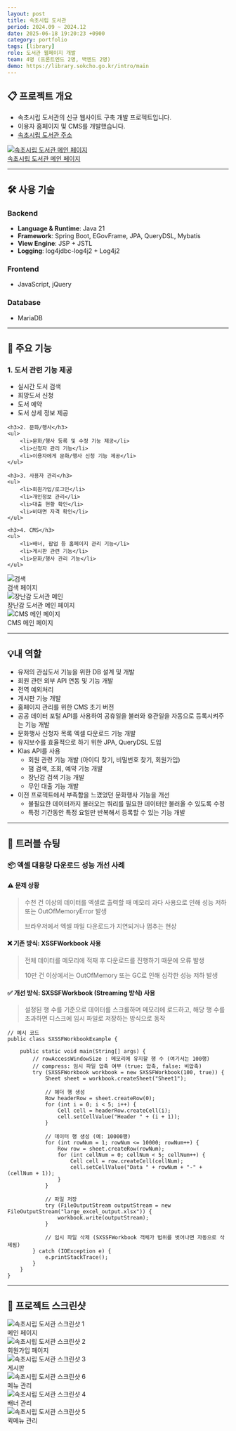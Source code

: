 ```yaml
---
layout: post
title: 속초시립 도서관
period: 2024.09 ~ 2024.12
date: 2025-06-18 19:20:23 +0900
category: portfolio
tags: [library]
role: 도서관 웹페이지 개발
team: 4명 (프론트엔드 2명, 백엔드 2명)
demo: https://library.sokcho.go.kr/intro/main
---
```


## 📋 프로젝트 개요

<div class="portfolio-section">
    <div class="portfolio-content">
    <ul>
        <li>속초시립 도서관의 신규 웹사이트 구축 개발 프로젝트입니다. </li>
        <li>이용자 홈페이지 및  CMS를 개발했습니다. </li>
        <li><a href="https://library.sokcho.go.kr/intro/main" target="_blank" rel="noreferrer">속초시립 도서관 주소</a></li>
    </ul>
    </div>
    <div class="portfolio-image">
        <a href="https://library.sokcho.go.kr/intro/main" target="_blank" rel="noreferrer">
            <img src="/public/img/post/06/sokcho_intro.png" alt="속초시립 도서관 메인 페이지"/>
        </a>
        <a href="https://library.sokcho.go.kr/intro/main" target="_blank" rel="noreferrer">
            <div class="image-caption">속초시립 도서관 메인 페이지</div>
        </a>
    </div>
</div>

---

## 🛠️ 사용 기술

### Backend

- **Language & Runtime**: Java 21
- **Framework**: Spring Boot, EGovFrame, JPA, QueryDSL, Mybatis
- **View Engine**: JSP + JSTL
- **Logging**: log4jdbc-log4j2 + Log4j2

### Frontend

- JavaScript, jQuery

### Database

- MariaDB

---

## 🎯 주요 기능

<div class="portfolio-section">
    <div class="portfolio-content">
    <h3>1. 도서 관련 기능 제공</h3>
    <ul>
        <li>실시간 도서 검색</li>
        <li>희망도서 신청</li>
        <li>도서 예약</li>
        <li>도서 상세 정보 제공</li>
    </ul>

    <h3>2. 문화/행사</h3>
    <ul>
        <li>문화/행사 등록 및 수정 기능 제공</li>
        <li>신청자 관리 기능</li>
        <li>이용자에게 문화/행사 신청 기능 제공</li>
    </ul>

    <h3>3. 사용자 관리</h3>
    <ul>
        <li>회원가입/로그인</li>
        <li>개인정보 관리</li>
        <li>대출 현황 확인</li>
        <li>비대면 자격 확인</li>
    </ul>

    <h3>4. CMS</h3>
    <ul>
        <li>배너, 팝업 등 홈페이지 관리 기능</li>
        <li>게시판 관련 기능</li>
        <li>문화/행사 관리 기능</li>
    </ul>

</div>
    <div class="portfolio-image">
        <div class="image-group">
            <img src="/public/img/post/06/sokcho_search.png" alt="검색">
            <div class="image-caption">검색 페이지</div>
        </div>
        <div class="image-group">
            <img src="/public/img/post/06/sokcho_toy_main.png" alt="장난감 도서관 메인">
            <div class="image-caption">장난감 도서관 메인 페이지</div>
        </div>
        <div class="image-group">
            <img src="/public/img/post/06/sokcho_cms_main.png" alt="CMS 메인 페이지">
            <div class="image-caption">CMS 메인 페이지</div>
        </div>
    </div>
</div>

---

## 💡내 역할

- 유저의 관심도서 기능을 위한 DB 설계 및 개발
- 회원 관련 외부 API 연동 및 기능 개발
- 전역 예외처리
- 게시판 기능 개발
- 홈페이지 관리를 위한 CMS 초기 버전
- 공공 데이터 포털 API를 사용하여 공휴일을 불러와 휴관일을 자동으로 등록시켜주는 기능 개발
- 문화행사 신청자 목록 엑셀 다운로드 기능 개발
- 유지보수를 효율적으로 하기 위한 JPA, QueryDSL 도입
- Klas API를 사용
  - 회원 관련 기능 개발 (아이디 찾기, 비밀번호 찾기, 회원가입)
  - 챔 검색, 조회, 예약 기능 개발
  - 장난감 검색 기능 개발
  - 무인 대출 기능 개발
- 이전 프로젝트에서 부족함을 느꼈었던 문화행사 기능을 개선
  - 불필요한 데이터까지 불러오는 쿼리를 필요한 데이터만 불러올 수 있도록 수정
  - 특정 기간동안 특정 요일만 반복해서 등록할 수 있는 기능 개발

---

## 🚀 트러블 슈팅

### 📦 엑셀 대용량 다운로드 성능 개선 사례

#### ⚠️ 문제 상황

> 수천 건 이상의 데이터를 엑셀로 출력할 때 메모리 과다 사용으로 인해 성능 저하 또는 OutOfMemoryError 발생
>
> 브라우저에서 엑셀 파일 다운로드가 지연되거나 멈추는 현상

#### ❌ 기존 방식: XSSFWorkbook 사용

> 전체 데이터를 메모리에 적재 후 다운로드를 진행하기 때문에 오류 발생
>
> 10만 건 이상에서는 OutOfMemory 또는 GC로 인해 심각한 성능 저하 발생

#### ✅ 개선 방식: SXSSFWorkbook (Streaming 방식) 사용

> 설정된 행 수를 기준으로 데이터를 스크롤하며 메모리에 로드하고, 해당 행 수를 초과하면 디스크에 임시 파일로 저장하는 방식으로 동작

```
// 예시 코드
public class SXSSFWorkbookExample {

    public static void main(String[] args) {
        // rowAccessWindowSize : 메모리에 유지할 행 수 (여기서는 100행)
        // compress: 임시 파일 압축 여부 (true: 압축, false: 비압축)
        try (SXSSFWorkbook workbook = new SXSSFWorkbook(100, true)) {
            Sheet sheet = workbook.createSheet("Sheet1");

            // 헤더 행 생성
            Row headerRow = sheet.createRow(0);
            for (int i = 0; i < 5; i++) {
                Cell cell = headerRow.createCell(i);
                cell.setCellValue("Header " + (i + 1));
            }

            // 데이터 행 생성 (예: 10000행)
            for (int rowNum = 1; rowNum <= 10000; rowNum++) {
                Row row = sheet.createRow(rowNum);
                for (int cellNum = 0; cellNum < 5; cellNum++) {
                    Cell cell = row.createCell(cellNum);
                    cell.setCellValue("Data " + rowNum + "-" + (cellNum + 1));
                }
            }

            // 파일 저장
            try (FileOutputStream outputStream = new FileOutputStream("large_excel_output.xlsx")) {
                workbook.write(outputStream);
            }

            // 임시 파일 삭제 (SXSSFWorkbook 객체가 범위를 벗어나면 자동으로 삭제됨)
        } catch (IOException e) {
            e.printStackTrace();
        }
    }
}
```

---

## 📸 프로젝트 스크린샷

<div class="screenshot-grid">
<div class="screenshot-item">
        <img src="/public/img/post/06/sokcho_2.png" alt="속초시립 도서관 스크린샷 1">
        <div class="image-caption">메인 페이지</div>
    </div>
    <div class="screenshot-item">
        <img src="/public/img/post/06/sokcho_6.png" alt="속초시립 도서관 스크린샷 2">
        <div class="image-caption">회원가입 페이지</div>
    </div>
    <div class="screenshot-item">
        <img src="/public/img/post/06/sokcho_3.png" alt="속초시립 도서관 스크린샷 3">
        <div class="image-caption">게시판</div>
    </div>
    <div class="screenshot-item">
        <img src="/public/img/post/06/sokcho_6.png" alt="속초시립 도서관 스크린샷 6">
        <div class="image-caption">메뉴 관리</div>
    </div>
    <div class="screenshot-item">
        <img src="/public/img/post/06/sokcho_4.png" alt="속초시립 도서관 스크린샷 4">
        <div class="image-caption">배너 관리</div>
    </div>
    <div class="screenshot-item">
        <img src="/public/img/post/06/sokcho_5.png" alt="속초시립 도서관 스크린샷 5">
        <div class="image-caption">퀵메뉴 관리</div>
    </div>
</div>
